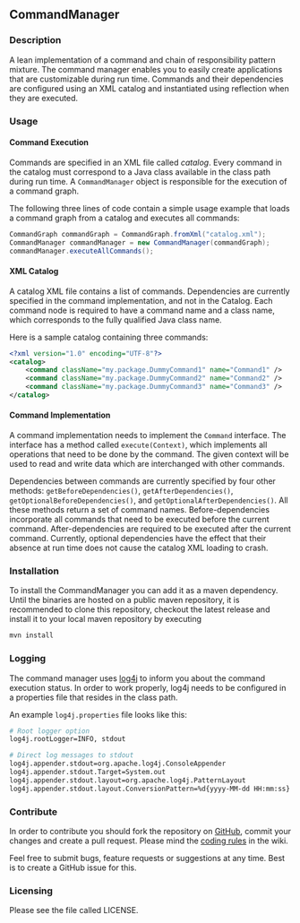 ## CommandManager

### Description

A lean implementation of a command and chain of responsibility pattern mixture. The command manager enables you to easily create applications that are customizable during run time. Commands and their dependencies are configured using an XML catalog and instantiated using reflection when they are executed.

### Usage

#### Command Execution

Commands are specified in an XML file called *catalog*. Every command in the catalog must correspond to a Java class available in the class path during run time. A `CommandManager` object is responsible for the execution of a command graph.

The following three lines of code contain a simple usage example that loads a command graph from a catalog and executes all commands:
```java
CommandGraph commandGraph = CommandGraph.fromXml("catalog.xml");
CommandManager commandManager = new CommandManager(commandGraph);
commandManager.executeAllCommands();
```

#### XML Catalog

A catalog XML file contains a list of commands. Dependencies are currently specified in the command implementation, and not in the Catalog. Each command node is required to have a command name and a class name, which corresponds to the fully qualified Java class name.

Here is a sample catalog containing three commands:
```xml
<?xml version="1.0" encoding="UTF-8"?>
<catalog>
	<command className="my.package.DummyCommand1" name="Command1" />
	<command className="my.package.DummyCommand2" name="Command2" />
	<command className="my.package.DummyCommand3" name="Command3" />
</catalog>
```

#### Command Implementation

A command implementation needs to implement the `Command` interface. The interface has a method called `execute(Context)`, which implements all operations that need to be done by the command. The given context will be used to read and write data which are interchanged with other commands.

Dependencies between commands are currently specified by four other methods: `getBeforeDependencies()`, `getAfterDependencies()`, `getOptionalBeforeDependencies()`, and `getOptionalAfterDependencies()`. All these methods return a set of command names. Before-dependencies incorporate all commands that need to be executed before the current command. After-dependencies are required to be executed after the current command. Currently, optional dependencies have the effect that their absence at run time does not cause the catalog XML loading to crash.

### Installation

To install the CommandManager you can add it as a maven dependency. Until the binaries are hosted on a public maven repository, it is recommended to clone this repository, checkout the latest release and install it to your local maven repository by executing 

```sh
mvn install
```

### Logging

The command manager uses [log4j](http://logging.apache.org/log4j/1.2/) to inform you about the command execution status. In order to work properly, log4j needs to be configured in a properties file that resides in the class path.

An example `log4j.properties` file looks like this:
```bash
# Root logger option
log4j.rootLogger=INFO, stdout

# Direct log messages to stdout
log4j.appender.stdout=org.apache.log4j.ConsoleAppender
log4j.appender.stdout.Target=System.out
log4j.appender.stdout.layout=org.apache.log4j.PatternLayout
log4j.appender.stdout.layout.ConversionPattern=%d{yyyy-MM-dd HH:mm:ss} %-5p %c{1}:%L - %m%n
```

### Contribute

In order to contribute you should fork the repository on [GitHub](https://github.com/hinneburg/CommandManager), commit your changes and create a pull request. Please mind the [coding rules](https://github.com/hinneburg/CommandManager/wiki/Coding-Rules) in the wiki.

Feel free to submit bugs, feature requests or suggestions at any time. Best is to create a GitHub issue for this.

### Licensing

Please see the file called LICENSE.
